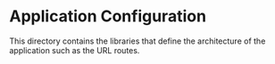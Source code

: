 # Application Configuration
This directory contains the libraries that define the architecture of the application such as the URL routes.
